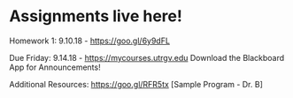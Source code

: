 # Assignments live here!

Homework 1: 9.10.18 - https://goo.gl/6y9dFL
 
 Due Friday: 9.14.18 - https://mycourses.utrgv.edu Download the Blackboard App for Announcements!

Additional Resources: https://goo.gl/RFR5tx [Sample Program - Dr. B]
